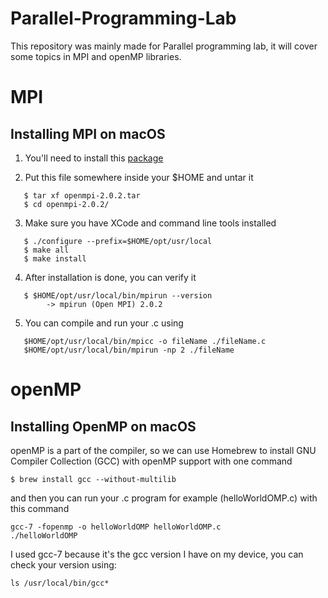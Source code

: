# Parallel-Programming-Lab
This repository was mainly made for Parallel programming lab, it will cover some topics in MPI and openMP libraries.

# MPI 

## Installing MPI on macOS

1. You'll need to install this [package](https://www.open-mpi.org/software/ompi/v2.0/downloads/openmpi-2.0.2.tar.gz) 

2. Put this file somewhere inside your $HOME and untar it
```
   $ tar xf openmpi-2.0.2.tar
   $ cd openmpi-2.0.2/ 
   ```
3. Make sure you have XCode and command line tools installed
```
   $ ./configure --prefix=$HOME/opt/usr/local
   $ make all
   $ make install
```

4. After installation is done, you can verify it
```
   $ $HOME/opt/usr/local/bin/mpirun --version
        -> mpirun (Open MPI) 2.0.2
```

5. You can compile and run your .c using 
```
   $HOME/opt/usr/local/bin/mpicc -o fileName ./fileName.c
   $HOME/opt/usr/local/bin/mpirun -np 2 ./fileName
```  
   
   
 
 
# openMP

## Installing OpenMP on macOS

openMP is a part of the compiler, so we can use Homebrew to install GNU Compiler Collection (GCC) with openMP support with one command
```
$ brew install gcc --without-multilib
```

and then you can run your .c program for example (helloWorldOMP.c) with this command 
```
gcc-7 -fopenmp -o helloWorldOMP helloWorldOMP.c
./helloWorldOMP
```
I used gcc-7 because it's the gcc version I have on my device, you can check your version using:
```
ls /usr/local/bin/gcc*
```
